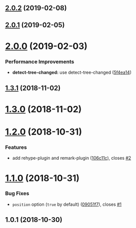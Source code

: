 <a name="2.0.2"></a>
## [2.0.2](https://github.com/imcuttle/detect-one-changed/compare/v2.0.1...v2.0.2) (2019-02-08)



<a name="2.0.1"></a>
## [2.0.1](https://github.com/imcuttle/detect-one-changed/compare/v2.0.0...v2.0.1) (2019-02-05)



<a name="2.0.0"></a>
# [2.0.0](https://github.com/imcuttle/detect-one-changed/compare/v1.3.1...v2.0.0) (2019-02-03)


### Performance Improvements

* **detect-tree-changed:** use detect-tree-changed ([5f4ea14](https://github.com/imcuttle/detect-one-changed/commit/5f4ea14))



<a name="1.3.1"></a>
## [1.3.1](https://github.com/imcuttle/detect-one-changed/compare/v1.3.0...v1.3.1) (2018-11-02)



<a name="1.3.0"></a>
# [1.3.0](https://github.com/imcuttle/detect-one-changed/compare/v1.2.0...v1.3.0) (2018-11-02)



<a name="1.2.0"></a>
# [1.2.0](https://github.com/imcuttle/detect-one-changed/compare/v1.1.0...v1.2.0) (2018-10-31)


### Features

* add rehype-plugin and remark-plugin ([106c11c](https://github.com/imcuttle/detect-one-changed/commit/106c11c)), closes [#2](https://github.com/imcuttle/detect-one-changed/issues/2)



<a name="1.1.0"></a>
# [1.1.0](https://github.com/imcuttle/detect-one-changed/compare/v1.0.1...v1.1.0) (2018-10-31)


### Bug Fixes

* `position` option (`true` by default) ([09051f7](https://github.com/imcuttle/detect-one-changed/commit/09051f7)), closes [#1](https://github.com/imcuttle/detect-one-changed/issues/1)



<a name="1.0.1"></a>
## 1.0.1 (2018-10-30)



